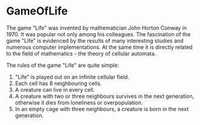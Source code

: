 # GameOfLife

The game "Life" was invented by mathematician John Horton Conway in 1970. It was popular not only among his colleagues. The fascination of the game "Life" is evidenced by the results of many interesting studies and numerous computer implementations. At the same time it is directly related to the field of mathematics - the theory of cellular automata.  
  
The rules of the game "Life" are quite simple:  
1) "Life" is played out on an infinite cellular field.
2) Each cell has 8 neighbouring cells.
3) A creature can live in every cell.
4) A creature with two or three neighbours survives in the next generation, otherwise it dies from loneliness or overpopulation.
5) In an empty cage with three neighbours, a creature is born in the next generation.

